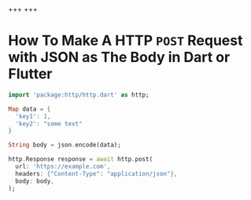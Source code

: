 +++
+++
# How To Make A HTTP `POST` Request with JSON as The Body in Dart or Flutter

```dart
import 'package:http/http.dart' as http;

Map data = {
  'key1': 1,
  'key2': "some text"
}

String body = json.encode(data);

http.Response response = await http.post(
  url: 'https://example.com',
  headers: {"Content-Type": "application/json"},
  body: body,
);
```

